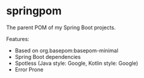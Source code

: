 # springpom

The parent POM of my Spring Boot projects.

Features:
- Based on org.basepom:basepom-minimal
- Spring Boot dependencies
- Spotless (Java style: Google, Kotlin style: Google)
- Error Prone

